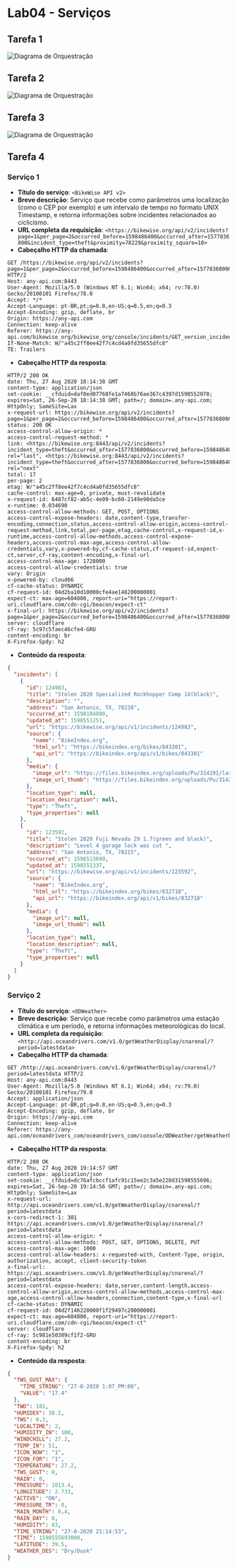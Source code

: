 # Lab04 - Serviços

## Tarefa 1
![Diagrama de Orquestração](images/componentizacao-negocio.png)

## Tarefa 2
![Diagrama de Orquestração](images/componentizacao-tecnico-view.png)

## Tarefa 3
![Diagrama de Orquestração](images/componentizacao-tecnico-model.png)

## Tarefa 4

### Serviço 1

* **Título do serviço**: `<BikeWise API v2>`
* **Breve descrição**:
    Serviço que recebe como parâmetros uma localização (como o CEP por exemplo) e um intervalo de tempo no formato UNIX Timestamp, e retorna informações sobre incidentes relacionados ao ciclicismo.
* **URL completa da requisição**: `<https://bikewise.org/api/v2/incidents?page=1&per_page=2&occurred_before=1598486400&occurred_after=1577836800&incident_type=theft&proximity=78229&proximity_square=10>`
* **Cabeçalho HTTP da chamada**:
~~~http
GET /https://bikewise.org/api/v2/incidents?page=1&per_page=2&occurred_before=1598486400&occurred_after=1577836800&incident_type=theft&proximity=78229&proximity_square=10 HTTP/2
Host: any-api.com:8443
User-Agent: Mozilla/5.0 (Windows NT 6.1; Win64; x64; rv:78.0) Gecko/20100101 Firefox/78.0
Accept: */*
Accept-Language: pt-BR,pt;q=0.8,en-US;q=0.5,en;q=0.3
Accept-Encoding: gzip, deflate, br
Origin: https://any-api.com
Connection: keep-alive
Referer: https://any-api.com/bikewise_org/bikewise_org/console/incidents/GET_version_incidents_format_
If-None-Match: W/"a45c2ff8ee42f7c4cd4a0fd35655dfc8"
TE: Trailers
~~~
* **Cabeçalho HTTP da resposta**:
~~~http
HTTP/2 200 OK
date: Thu, 27 Aug 2020 18:14:38 GMT
content-type: application/json
set-cookie: __cfduid=daf0ed07768fe1a7468b76ae367c4397d1598552078; expires=Sat, 26-Sep-20 18:14:38 GMT; path=/; domain=.any-api.com; HttpOnly; SameSite=Lax
x-request-url: https://bikewise.org/api/v2/incidents?page=1&per_page=2&occurred_before=1598486400&occurred_after=1577836800&incident_type=theft&proximity=78229&proximity_square=10
status: 200 OK
access-control-allow-origin: *
access-control-request-method: *
link: <https://bikewise.org:8443/api/v2/incidents?incident_type=theft&occurred_after=1577836800&occurred_before=1598486400&page=9&per_page=2&proximity=78229&proximity_square=10>; rel="last", <https://bikewise.org:8443/api/v2/incidents?incident_type=theft&occurred_after=1577836800&occurred_before=1598486400&page=2&per_page=2&proximity=78229&proximity_square=10>; rel="next"
total: 17
per-page: 2
etag: W/"a45c2ff8ee42f7c4cd4a0fd35655dfc8"
cache-control: max-age=0, private, must-revalidate
x-request-id: 6487cf82-ab5c-4e09-bc60-2149e90da5ce
x-runtime: 0.034690
access-control-allow-methods: GET, POST, OPTIONS
access-control-expose-headers: date,content-type,transfer-encoding,connection,status,access-control-allow-origin,access-control-request-method,link,total,per-page,etag,cache-control,x-request-id,x-runtime,access-control-allow-methods,access-control-expose-headers,access-control-max-age,access-control-allow-credentials,vary,x-powered-by,cf-cache-status,cf-request-id,expect-ct,server,cf-ray,content-encoding,x-final-url
access-control-max-age: 1728000
access-control-allow-credentials: true
vary: Origin
x-powered-by: cloud66
cf-cache-status: DYNAMIC
cf-request-id: 04d2ba10d10000cfe4ae148200000001
expect-ct: max-age=604800, report-uri="https://report-uri.cloudflare.com/cdn-cgi/beacon/expect-ct"
x-final-url: https://bikewise.org/api/v2/incidents?page=1&per_page=2&occurred_before=1598486400&occurred_after=1577836800&incident_type=theft&proximity=78229&proximity_square=10
server: cloudflare
cf-ray: 5c97c5faec46cfe4-GRU
content-encoding: br
X-Firefox-Spdy: h2
~~~
* **Conteúdo da resposta**:
~~~json
{
  "incidents": [
    {
      "id": 124983,
      "title": "Stolen 2020 Specialized Rockhopper Comp 1X(black)",
      "description": "",
      "address": "San Antonio, TX, 78238",
      "occurred_at": 1598104800,
      "updated_at": 1598551251,
      "url": "https://bikewise.org/api/v1/incidents/124983",
      "source": {
        "name": "BikeIndex.org",
        "html_url": "https://bikeindex.org/bikes/843301",
        "api_url": "https://bikeindex.org/api/v1/bikes/843301"
      },
      "media": {
        "image_url": "https://files.bikeindex.org/uploads/Pu/314291/large_D750568C-7CB1-4D0F-9998-62A71387AB3F.png",
        "image_url_thumb": "https://files.bikeindex.org/uploads/Pu/314291/small_D750568C-7CB1-4D0F-9998-62A71387AB3F.png"
      },
      "location_type": null,
      "location_description": null,
      "type": "Theft",
      "type_properties": null
    },
    {
      "id": 123592,
      "title": "Stolen 2020 Fuji Nevada 29 1.7(green and black)",
      "description": "Level 4 garage lock was cut ",
      "address": "San Antonio, TX, 78215",
      "occurred_at": 1596513600,
      "updated_at": 1598551337,
      "url": "https://bikewise.org/api/v1/incidents/123592",
      "source": {
        "name": "BikeIndex.org",
        "html_url": "https://bikeindex.org/bikes/832718",
        "api_url": "https://bikeindex.org/api/v1/bikes/832718"
      },
      "media": {
        "image_url": null,
        "image_url_thumb": null
      },
      "location_type": null,
      "location_description": null,
      "type": "Theft",
      "type_properties": null
    }
  ]
}
~~~

### Serviço 2

* **Título do serviço**: `<ODWeather>`
* **Breve descrição**:
  Serviço que recebe como parâmetros uma estação climática e um período, e retorna informações meteorológicas do local.
* **URL completa da requisição**: `<http://api.oceandrivers.com/v1.0/getWeatherDisplay/cnarenal/?period=latestdata>`
* **Cabeçalho HTTP da chamada**:
~~~http
GET /http://api.oceandrivers.com/v1.0/getWeatherDisplay/cnarenal/?period=latestdata HTTP/2
Host: any-api.com:8443
User-Agent: Mozilla/5.0 (Windows NT 6.1; Win64; x64; rv:79.0) Gecko/20100101 Firefox/79.0
Accept: application/json
Accept-Language: pt-BR,pt;q=0.8,en-US;q=0.5,en;q=0.3
Accept-Encoding: gzip, deflate, br
Origin: https://any-api.com
Connection: keep-alive
Referer: https://any-api.com/oceandrivers_com/oceandrivers_com/console/ODWeather/getWeatherDisplay
~~~
* **Cabeçalho HTTP da resposta**:
~~~http
HTTP/2 200 OK
date: Thu, 27 Aug 2020 19:14:57 GMT
content-type: application/json
set-cookie: __cfduid=dc76afcbccf1afc91c15ee2c3a5e228d31598555696; expires=Sat, 26-Sep-20 19:14:56 GMT; path=/; domain=.any-api.com; HttpOnly; SameSite=Lax
x-request-url: http://api.oceandrivers.com/v1.0/getWeatherDisplay/cnarenal/?period=latestdata
x-cors-redirect-1: 301 https://api.oceandrivers.com/v1.0/getWeatherDisplay/cnarenal/?period=latestdata
access-control-allow-origin: *
access-control-allow-methods: POST, GET, OPTIONS, DELETE, PUT
access-control-max-age: 1000
access-control-allow-headers: x-requested-with, Content-Type, origin, authorization, accept, client-security-token
x-final-url: https://api.oceandrivers.com/v1.0/getWeatherDisplay/cnarenal/?period=latestdata
access-control-expose-headers: date,server,content-length,access-control-allow-origin,access-control-allow-methods,access-control-max-age,access-control-allow-headers,connection,content-type,x-final-url
cf-cache-status: DYNAMIC
cf-request-id: 04d2f146220000f1f29497c200000001
expect-ct: max-age=604800, report-uri="https://report-uri.cloudflare.com/cdn-cgi/beacon/expect-ct"
server: cloudflare
cf-ray: 5c981e50389cf1f2-GRU
content-encoding: br
X-Firefox-Spdy: h2
~~~
* **Conteúdo da resposta**:
~~~json
{
  "TWS_GUST_MAX": {
    "TIME_STRING": "27-8-2020 1:07_PM:00",
    "VALUE": "17.4"
  },
  "TWD": 181,
  "HUMIDEX": 38.5,
  "TWS": 0.3,
  "LOCALTIME": 2,
  "HUMIDITY_IN": 100,
  "WINDCHILL": 27.2,
  "TEMP_IN": 51,
  "ICON_NOW": "1",
  "ICON_FOR": "1",
  "TEMPERATURE": 27.2,
  "TWS_GUST": 0,
  "RAIN": 0,
  "PRESSURE": 1013.4,
  "LONGITUDE": 2.733,
  "ACTIVE": "ON",
  "PRESSURE_TR": 0,
  "RAIN_MONTH": 0.4,
  "RAIN_DAY": 0,
  "HUMIDITY": 83,
  "TIME_STRING": "27-8-2020 21:14:53",
  "TIME": 1598555693000,
  "LATITUDE": 39.5,
  "WEATHER_DES": "Dry/Dusk"
}
~~~